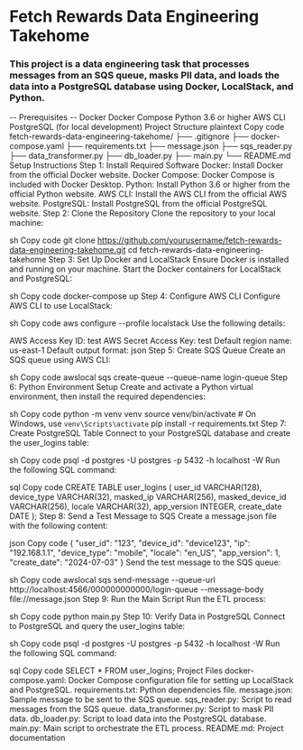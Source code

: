 # Fetch Rewards Data Engineering Takehome
### This project is a data engineering task that processes messages from an SQS queue, masks PII data, and loads the data into a PostgreSQL database using Docker, LocalStack, and Python.

-- Prerequisites
-- Docker
Docker Compose
Python 3.6 or higher
AWS CLI
PostgreSQL (for local development)
Project Structure
plaintext
Copy code
fetch-rewards-data-engineering-takehome/
├── .gitignore
├── docker-compose.yaml
├── requirements.txt
├── message.json
├── sqs_reader.py
├── data_transformer.py
├── db_loader.py
├── main.py
└── README.md
Setup Instructions
Step 1: Install Required Software
Docker: Install Docker from the official Docker website.
Docker Compose: Docker Compose is included with Docker Desktop.
Python: Install Python 3.6 or higher from the official Python website.
AWS CLI: Install the AWS CLI from the official AWS website.
PostgreSQL: Install PostgreSQL from the official PostgreSQL website.
Step 2: Clone the Repository
Clone the repository to your local machine:

sh
Copy code
git clone https://github.com/yourusername/fetch-rewards-data-engineering-takehome.git
cd fetch-rewards-data-engineering-takehome
Step 3: Set Up Docker and LocalStack
Ensure Docker is installed and running on your machine. Start the Docker containers for LocalStack and PostgreSQL:

sh
Copy code
docker-compose up
Step 4: Configure AWS CLI
Configure AWS CLI to use LocalStack:

sh
Copy code
aws configure --profile localstack
Use the following details:

AWS Access Key ID: test
AWS Secret Access Key: test
Default region name: us-east-1
Default output format: json
Step 5: Create SQS Queue
Create an SQS queue using AWS CLI:

sh
Copy code
awslocal sqs create-queue --queue-name login-queue
Step 6: Python Environment Setup
Create and activate a Python virtual environment, then install the required dependencies:

sh
Copy code
python -m venv venv
source venv/bin/activate  # On Windows, use `venv\Scripts\activate`
pip install -r requirements.txt
Step 7: Create PostgreSQL Table
Connect to your PostgreSQL database and create the user_logins table:

sh
Copy code
psql -d postgres -U postgres -p 5432 -h localhost -W
Run the following SQL command:

sql
Copy code
CREATE TABLE user_logins (
    user_id VARCHAR(128),
    device_type VARCHAR(32),
    masked_ip VARCHAR(256),
    masked_device_id VARCHAR(256),
    locale VARCHAR(32),
    app_version INTEGER,
    create_date DATE
);
Step 8: Send a Test Message to SQS
Create a message.json file with the following content:

json
Copy code
{
    "user_id": "123",
    "device_id": "device123",
    "ip": "192.168.1.1",
    "device_type": "mobile",
    "locale": "en_US",
    "app_version": 1,
    "create_date": "2024-07-03"
}
Send the test message to the SQS queue:

sh
Copy code
awslocal sqs send-message --queue-url http://localhost:4566/000000000000/login-queue --message-body file://message.json
Step 9: Run the Main Script
Run the ETL process:

sh
Copy code
python main.py
Step 10: Verify Data in PostgreSQL
Connect to PostgreSQL and query the user_logins table:

sh
Copy code
psql -d postgres -U postgres -p 5432 -h localhost -W
Run the following SQL command:

sql
Copy code
SELECT * FROM user_logins;
Project Files
docker-compose.yaml: Docker Compose configuration file for setting up LocalStack and PostgreSQL.
requirements.txt: Python dependencies file.
message.json: Sample message to be sent to the SQS queue.
sqs_reader.py: Script to read messages from the SQS queue.
data_transformer.py: Script to mask PII data.
db_loader.py: Script to load data into the PostgreSQL database.
main.py: Main script to orchestrate the ETL process.
README.md: Project documentation
